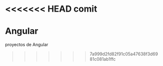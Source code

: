 <<<<<<< HEAD
comit
=======
# Angular
proyectos de Angular
>>>>>>> 7a999d2fd82f91c05a47638f3d6981c081ab1ffc
